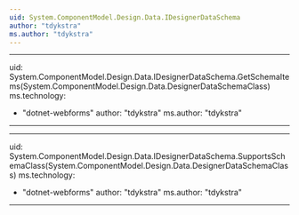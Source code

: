 ```yaml
---
uid: System.ComponentModel.Design.Data.IDesignerDataSchema
author: "tdykstra"
ms.author: "tdykstra"
---
```


---
uid: System.ComponentModel.Design.Data.IDesignerDataSchema.GetSchemaItems(System.ComponentModel.Design.Data.DesignerDataSchemaClass)
ms.technology: 
  - "dotnet-webforms"
author: "tdykstra"
ms.author: "tdykstra"
---

---
uid: System.ComponentModel.Design.Data.IDesignerDataSchema.SupportsSchemaClass(System.ComponentModel.Design.Data.DesignerDataSchemaClass)
ms.technology: 
  - "dotnet-webforms"
author: "tdykstra"
ms.author: "tdykstra"
---
